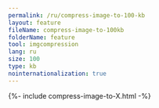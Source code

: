 ```yaml
---
permalink: /ru/compress-image-to-100-kb
layout: feature
fileName: compress-image-to-100kb
folderName: feature
tool: imgcompression
lang: ru
size: 100
type: kb
nointernationalization: true
---
```

{%- include compress-image-to-X.html -%}
      